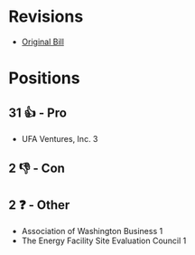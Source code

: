 # Revisions
* [Original Bill](1/)

# Positions
## 31 👍 - Pro
* UFA Ventures, Inc. 3

## 2 👎 - Con

## 2 ❓ - Other
* Association of Washington Business 1
* The Energy Facility Site Evaluation Council 1
